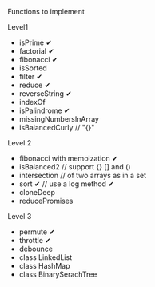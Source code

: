 Functions to implement

Level1

* isPrime ✔
* factorial ✔
* fibonacci ✔
* isSorted
* filter ✔
* reduce ✔
* reverseString ✔
* indexOf
* isPalindrome ✔
* missingNumbersInArray
* isBalancedCurly // "{}"

Level 2

* fibonacci with memoization ✔
* isBalanced2 // support {} [] and ()
* intersection // of two arrays as in a set
* sort ✔ // use a log method ✔
* cloneDeep
* reducePromises

Level 3

* permute ✔
* throttle ✔
* debounce
* class LinkedList
* class HashMap
* class BinarySerachTree
